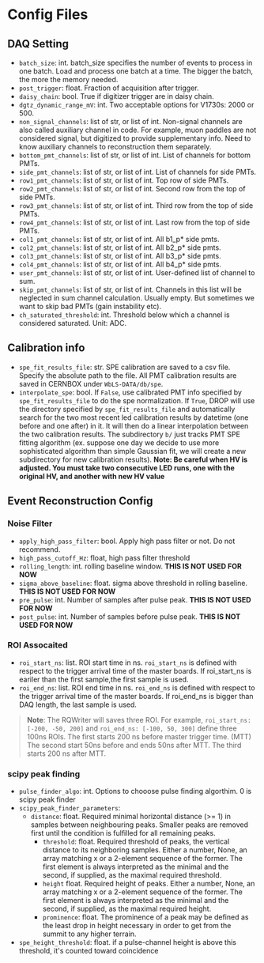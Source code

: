 # Config Files

## DAQ Setting
- `batch_size`: int. batch_size specifies the number of events to process in one batch. Load and process one batch at a time. The bigger the batch, the more the memory needed.
- `post_trigger`: float. Fraction of acquisition after trigger.
- `daisy_chain`: bool. True if digitizer trigger are in daisy chain.
- `dgtz_dynamic_range_mV`: int. Two acceptable options for V1730s: 2000 or 500.
- `non_signal_channels`: list of str, or list of int. Non-signal channels are also called auxiliary channel in code. For example, muon paddles are not considered signal, but digitized to provide supplementary info. Need to know auxiliary channels to reconstruction them separately.
- `bottom_pmt_channels`: list of str, or list of int. List of channels for bottom PMTs.
- `side_pmt_channels`: list of str, or list of int. List of channels for side PMTs.
- `row1_pmt_channels`: list of str, or list of int. Top row of side PMTs.
- `row2_pmt_channels`: list of str, or list of int. Second row from the top of side PMTs.
- `row3_pmt_channels`: list of str, or list of int. Third row from the top of side PMTs.
- `row4_pmt_channels`: list of str, or list of int. Last row from the top of side PMTs.
- `col1_pmt_channels`: list of str, or list of int. All b1_p* side pmts.
- `col2_pmt_channels`: list of str, or list of int. All b2_p* side pmts.
- `col3_pmt_channels`: list of str, or list of int. All b3_p* side pmts.
- `col4_pmt_channels`: list of str, or list of int. All b4_p* side pmts.
- `user_pmt_channels`: list of str, or list of int. User-defined list of channel to sum.
- `skip_pmt_channels`: list of str, or list of int. Channels in this list will be neglected in sum channel calculation. Usually empty. But sometimes we want to skip bad PMTs (gain instability etc).  
- `ch_saturated_threshold`: int. Threshold below which a channel is considered saturated. Unit: ADC.

## Calibration info
- `spe_fit_results_file`: str. SPE calibration are saved to a csv file. Specify the absolute path to the file. All PMT calibration results are saved in CERNBOX under `WbLS-DATA/db/spe`.
- `interpolate_spe`: bool. If `False`, use calibrated PMT info specified by `spe_fit_results_file` to do the spe normalization. If `True`, DROP will use the directory specified by `spe_fit_results_file` and automatically search for the two most recent led calibration results by datetime (one before and one after) in it. It will then do a linear interpolation between the two calibration results. The subdirectory `b/` just tracks PMT SPE fitting algorithm (ex. suppose one day we decide to use more sophisticated algorithm than simple Gaussian fit, we will create a new subdirectory for new calibration results). **Note: Be careful when HV is adjusted. You must take two consecutive LED runs, one with the original HV, and another with new HV value**

## Event Reconstruction Config

### Noise Filter
- `apply_high_pass_filter`: bool. Apply high pass filter or not. Do not recommend.
- `high_pass_cutoff_Hz`: float, high pass filter threshold
- `rolling_length`: int. rolling baseline window. **THIS IS NOT USED FOR NOW**
- `sigma_above_baseline`: float. sigma above threshold in rolling baseline. **THIS IS NOT USED FOR NOW**
- `pre_pulse`: int. Number of samples after pulse peak. **THIS IS NOT USED FOR NOW**
- `post_pulse`: int. Number of samples before pulse peak. **THIS IS NOT USED FOR NOW**

### ROI Assocaited
- `roi_start_ns`: list. ROI start time in ns. `roi_start_ns` is defined with respect to the trigger arrival time of the master boards. If roi_start_ns is eariler than the first sample,the first sample is used.
- `roi_end_ns`: list. ROI end time in ns. `roi_end_ns` is defined with respect to the trigger arrival time of the master boards. If roi_end_ns is bigger than DAQ length, the last sample is used.

> **Note**: The RQWriter will saves three ROI. For example, `roi_start_ns: [-200, -50, 200]` and `roi_end_ns: [-100, 50, 300]` define three 100ns ROIs. The first starts 200 ns before master trigger time. (MTT) The second start 50ns before and ends 50ns after MTT. The third starts 200 ns after MTT.

### scipy peak finding
- `pulse_finder_algo`: int. Options to chooose pulse finding algorthim. 0 is scipy peak finder
- `scipy_peak_finder_parameters`:
  - `distance`: float. Required minimal horizontal distance (>= 1) in samples between neighbouring peaks. Smaller peaks are removed first until the condition is fulfilled for all remaining peaks.
	- `threshold`: float. Required threshold of peaks, the vertical distance to its neighboring samples. Either a number, None, an array matching x or a 2-element sequence of the former. The first element is always interpreted as the minimal and the second, if supplied, as the maximal required threshold.
  	- `height` float. Required height of peaks. Either a number, None, an array matching x or a 2-element sequence of the former. The first element is always interpreted as the minimal and the second, if supplied, as the maximal required height.
    - `prominence`: float. The prominence of a peak may be defined as the least drop in height necessary in order to get from the summit to any higher terrain.
- `spe_height_threshold`: float. if a pulse-channel height is above this threshold, it's counted toward coincidence
